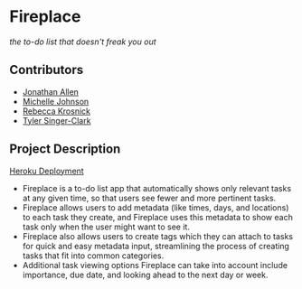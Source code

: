 Fireplace
=========
*the to-do list that doesn't freak you out*

Contributors
------------

+ [Jonathan Allen](https://github.com/jallen01)
+ [Michelle Johnson](https://github.com/michelleoj)
+ [Rebecca Krosnick](https://github.com/krosnick)
+ [Tyler Singer-Clark](https://github.com/tscizzle)

Project Description
-------------------

[Heroku Deployment](http://fireplace-todo.herokuapp.com/)

+ Fireplace is a to-do list app that automatically shows only relevant tasks at any given time, so that users see fewer and more pertinent tasks.
+ Fireplace allows users to add metadata (like times, days, and locations) to each task they create, and Fireplace uses this metadata to show each task only when the user might want to see it.
+ Fireplace also allows users to create tags which they can attach to tasks for quick and easy metadata input, streamlining the process of creating tasks that fit into common categories.
+ Additional task viewing options Fireplace can take into account include importance, due date, and looking ahead to the next day or week.
